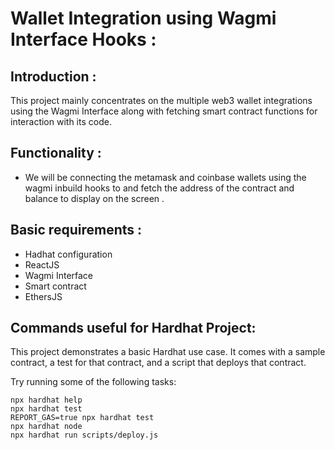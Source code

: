 # Wallet Integration using Wagmi Interface Hooks :

## Introduction :

This project mainly concentrates on the multiple web3 wallet integrations using the Wagmi Interface along with fetching smart contract functions for interaction with its code.

## Functionality :

- We will be connecting the metamask and coinbase wallets using the wagmi inbuild hooks to and fetch the address of the contract and balance to display on the screen .

## Basic requirements :
- Hadhat configuration
- ReactJS
- Wagmi Interface
- Smart contract
- EthersJS

## Commands useful for Hardhat Project:

This project demonstrates a basic Hardhat use case. It comes with a sample contract, a test for that contract, and a script that deploys that contract.

Try running some of the following tasks:

```shell
npx hardhat help
npx hardhat test
REPORT_GAS=true npx hardhat test
npx hardhat node
npx hardhat run scripts/deploy.js
```
